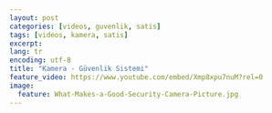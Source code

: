 ```yaml
---
layout: post
categories: [videos, guvenlik, satis]
tags: [videos, kamera, satis]
excerpt: 
lang: tr
encoding: utf-8
title: "Kamera - Güvenlik Sistemi"
feature_video: https://www.youtube.com/embed/Xmp8xpu7nuM?rel=0
image:
  feature: What-Makes-a-Good-Security-Camera-Picture.jpg
---
```

